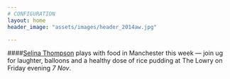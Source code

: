 ```yaml
---
# CONFIGURATION
layout: home
header_image: "assets/images/header_2014aw.jpg"

---
```

####[Selina Thompson](/current/2014-autumnwinter/thompson) plays with food in Manchester‬ this week — join ug for laughter, balloons and a healthy dose of rice pudding at The Lowry on Friday evening *7 Nov*.
